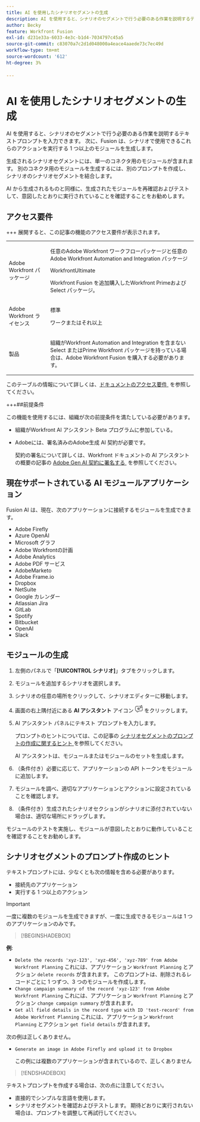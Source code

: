 ```yaml
---
title: AI を使用したシナリオセグメントの生成
description: AI を使用すると、シナリオのセグメントで行う必要のある作業を説明するテキストプロンプトを入力できます。 次に、Fusion は、シナリオで使用できるこれらのアクションを実行する 1 つ以上のモジュールを生成します。
author: Becky
feature: Workfront Fusion
exl-id: d231e33a-6033-4e3c-b1d4-7034797c45a5
source-git-commit: c83070a7c2d1d048000a4eace4aaede73c7ec49d
workflow-type: tm+mt
source-wordcount: '612'
ht-degree: 3%

---
```


# AI を使用したシナリオセグメントの生成

<!--DO NOT DELETE - linked through CSH-->

<!--Check if this is in GA before repo goes live. If not, hide this article.-->

<!--Check if they need to have signed the rider and stuff-->

AI を使用すると、シナリオのセグメントで行う必要のある作業を説明するテキストプロンプトを入力できます。 次に、Fusion は、シナリオで使用できるこれらのアクションを実行する 1 つ以上のモジュールを生成します。

生成されるシナリオセグメントには、単一のコネクタ用のモジュールが含まれます。 別のコネクタ用のモジュールを生成するには、別のプロンプトを作成し、シナリオのシナリオセグメントを結合します。

AI から生成されるものと同様に、生成されたモジュールを再確認およびテストして、意図したとおりに実行されていることを確認することをお勧めします。

## アクセス要件

+++ 展開すると、この記事の機能のアクセス要件が表示されます。

<table style="table-layout:auto">
 <col> 
 <col> 
 <tbody> 
  <tr> 
   <td role="rowheader">Adobe Workfront パッケージ</td> 
   <td> <p>任意のAdobe Workfront ワークフローパッケージと任意のAdobe Workfront Automation and Integration パッケージ</p><p>WorkfrontUltimate</p><p>Workfront Fusion を追加購入したWorkfront Primeおよび Select パッケージ。</p> </td> 
  </tr> 
  <tr data-mc-conditions=""> 
   <td role="rowheader">Adobe Workfront ライセンス</td> 
   <td> <p>標準</p><p>ワークまたはそれ以上</p> </td> 
  </tr> 
  <tr> 
   <td role="rowheader">製品</td> 
   <td>
   <p>組織がWorkfront Automation and Integration を含まない Select またはPrime Workfront パッケージを持っている場合は、Adobe Workfront Fusion を購入する必要があります。</li></ul>
   </td> 
  </tr>
 </tbody> 
</table>

このテーブルの情報について詳しくは、[&#x200B; ドキュメントのアクセス要件 &#x200B;](/help/workfront-fusion/references/licenses-and-roles/access-level-requirements-in-documentation.md) を参照してください。

+++##前提条件

この機能を使用するには、組織が次の前提条件を満たしている必要があります。

* 組織がWorkfront AI アシスタント Beta プログラムに参加している。
* Adobeには、署名済みのAdobe生成 AI 契約が必要です。

  契約の署名について詳しくは、Workfront ドキュメントの AI アシスタントの概要の記事の [Adobe Gen AI 契約に署名する &#x200B;](https://experienceleague.adobe.com/en/docs/workfront/using/basics/ai-assistant/ai-assistant-overview#sign-the-adobe-gen-ai-agreement) を参照してください。

## 現在サポートされている AI モジュールアプリケーション

Fusion AI は、現在、次のアプリケーションに接続するモジュールを生成できます。

* Adobe Firefly
* Azure OpenAI
* Microsoft グラフ
* Adobe Workfrontの計画
* Adobe Analytics
* Adobe PDF サービス
* AdobeMarketo
* Adobe Frame.io
* Dropbox
* NetSuite
* Google カレンダー
* Atlassian Jira
* GitLab
* Spotify
* Bitbucket
* OpenAI
* Slack

## モジュールの生成

1. 左側のパネルで「**[!UICONTROL シナリオ]**」タブをクリックします。
1. モジュールを追加するシナリオを選択します。
1. シナリオの任意の場所をクリックして、シナリオエディターに移動します。
1. 画面の右上隅付近にある **AI アシスタント** アイコン ![AI アシスタント アイコン &#x200B;](assets/ai-assistant-icon.png) をクリックします。
1. AI アシスタント パネルにテキスト プロンプトを入力します。

   プロンプトのヒントについては、この記事の [&#x200B; シナリオセグメントのプロンプトの作成に関するヒント &#x200B;](#tips-for-creating-prompts-for-scenario-segments) を参照してください。

   AI アシスタントは、モジュールまたはモジュールのセットを生成します。
1. （条件付き）必要に応じて、アプリケーションの API トークンをモジュールに追加します。
1. モジュールを調べ、適切なアプリケーションとアクションに設定されていることを確認します。
1. （条件付き）生成されたシナリオセクションがシナリオに添付されていない場合は、適切な場所にドラッグします。

モジュールのテストを実施し、モジュールが意図したとおりに動作していることを確認することをお勧めします。

## シナリオセグメントのプロンプト作成のヒント

テキストプロンプトには、少なくとも次の情報を含める必要があります。

* 接続先のアプリケーション
* 実行する 1 つ以上のアクション

>[!IMPORTANT]
>
>一度に複数のモジュールを生成できますが、一度に生成できるモジュールは 1 つのアプリケーションのみです。

>[!BEGINSHADEBOX]

**例**:

* `Delete the records 'xyz-123', 'xyz-456', 'xyz-789' from Adobe Workfront Planning`
これには、アプリケーション `Workfront Planning` とアクション `delete records` が含まれます。 このプロンプトは、削除されるレコードごとに 1 つずつ、3 つのモジュールを作成します。
* `Change campaign summary of the record 'xyz-123' from Adobe Workfront Planning`
これには、アプリケーション `Workfront Planning` とアクション `change campaign summary` が含まれます。
* `Get all field details in the record type with ID 'test-record' from Adobe Workfront Planning`
これには、アプリケーション `Workfront Planning` とアクション `get field details` が含まれます。

次の例は正しくありません。

* `Generate an image in Adobe Firefly and upload it to Dropbox`

  この例には複数のアプリケーションが含まれているので、正しくありません

>[!ENDSHADEBOX]

テキストプロンプトを作成する場合は、次の点に注意してください。

* 直接的でシンプルな言語を使用します。
* シナリオセグメントを確認およびテストします。 期待どおりに実行されない場合は、プロンプトを調整して再試行してください。
